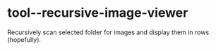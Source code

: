 # tool--recursive-image-viewer
Recursively scan selected folder for images and display them in rows (hopefully).
